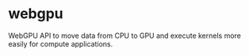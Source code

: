 # webgpu
WebGPU API to move data from CPU to GPU and execute kernels more easily for compute applications.
